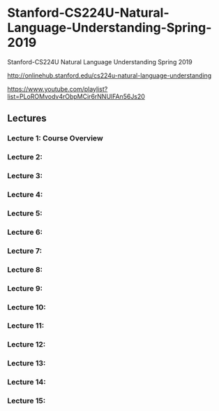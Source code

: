 # Stanford-CS224U-Natural-Language-Understanding-Spring-2019
Stanford-CS224U Natural Language Understanding Spring 2019

http://onlinehub.stanford.edu/cs224u-natural-language-understanding

https://www.youtube.com/playlist?list=PLoROMvodv4rObpMCir6rNNUlFAn56Js20

## Lectures

### Lecture 1: Course Overview

### Lecture 2: 

### Lecture 3: 

### Lecture 4: 

### Lecture 5: 

### Lecture 6: 

### Lecture 7: 

### Lecture 8: 

### Lecture 9: 

### Lecture 10: 

### Lecture 11: 

### Lecture 12: 

### Lecture 13: 

### Lecture 14: 

### Lecture 15: 


